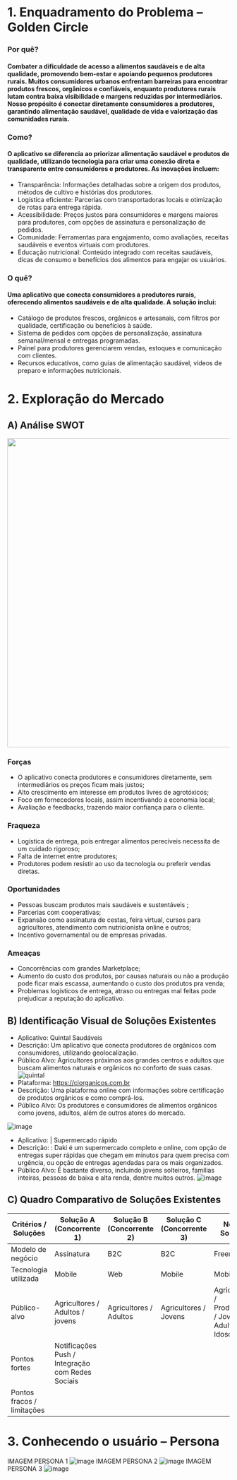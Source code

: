 # **1. Enquadramento do Problema – Golden Circle**

### Por quê?
#### Combater a dificuldade de acesso a alimentos saudáveis e de alta qualidade, promovendo bem-estar e apoiando pequenos produtores rurais. Muitos consumidores urbanos enfrentam barreiras para encontrar produtos frescos, orgânicos e confiáveis, enquanto produtores rurais lutam contra baixa visibilidade e margens reduzidas por intermediários. Nosso propósito é conectar diretamente consumidores a produtores, garantindo alimentação saudável, qualidade de vida e valorização das comunidades rurais.

### Como?
#### O aplicativo se diferencia ao priorizar alimentação saudável e produtos de qualidade, utilizando tecnologia para criar uma conexão direta e transparente entre consumidores e produtores. As inovações incluem:
+ Transparência: Informações detalhadas sobre a origem dos produtos, métodos de cultivo e histórias dos produtores.
+ Logística eficiente: Parcerias com transportadoras locais e otimização de rotas para entrega rápida.
+ Acessibilidade: Preços justos para consumidores e margens maiores para produtores, com opções de assinatura e personalização de pedidos.
+ Comunidade: Ferramentas para engajamento, como avaliações, receitas saudáveis e eventos virtuais com produtores.
+ Educação nutricional: Conteúdo integrado com receitas saudáveis, dicas de consumo e benefícios dos alimentos para engajar os usuários.
  
### O quê?
#### Uma aplicativo que conecta consumidores a produtores rurais, oferecendo alimentos saudáveis e de alta qualidade. A solução inclui:
+ Catálogo de produtos frescos, orgânicos e artesanais, com filtros por qualidade, certificação ou benefícios à saúde.
+ Sistema de pedidos com opções de personalização, assinatura semanal/mensal e entregas programadas.
+ Painel para produtores gerenciarem vendas, estoques e comunicação com clientes.
+ Recursos educativos, como guias de alimentação saudável, vídeos de preparo e informações nutricionais.


# **2. Exploração do Mercado**
## **A) Análise SWOT**

<div align="center">
  <img src="https://github.com/user-attachments/assets/6da5c2a9-0aa4-4227-9b7a-de98ddcb9b88" style="width:700px;">
</div>



### Forças 
+ O aplicativo conecta produtores e consumidores diretamente,  sem intermediários os preços ficam mais justos;
+ Alto crescimento em interesse em produtos livres de agrotóxicos;
+ Foco em fornecedores locais, assim incentivando a economia local;
+ Avaliação e feedbacks, trazendo maior confiança para o cliente.
  
### Fraqueza
+ Logística de entrega, pois entregar alimentos perecíveis necessita de um cuidado rigoroso;
+ Falta de internet entre produtores;
+ Produtores podem resistir ao uso da tecnologia ou preferir vendas diretas.

  
### Oportunidades 
+ Pessoas buscam produtos mais saudáveis e sustentáveis ;
+ Parcerias com cooperativas;
+ Expansão como assinatura de cestas, feira virtual, cursos para agricultores, atendimento com nutricionista online e outros;
+ Incentivo governamental ou de empresas privadas. 

### Ameaças

+ Concorrências com grandes Marketplace;
+ Aumento do custo dos produtos, por causas naturais ou não a produção pode ficar mais escassa, aumentando o custo dos produtos  pra venda;
+ Problemas logísticos de entrega, atraso ou entregas mal feitas pode prejudicar a reputação do aplicativo.

## **B) Identificação Visual de Soluções Existentes**
+ Aplicativo: Quintal Saudáveis 
+ Descrição: Um aplicativo que conecta produtores de orgânicos com consumidores, utilizando geolocalização. 
+ Público Alvo: Agricultores próximos aos grandes centros e adultos que buscam alimentos naturais e orgânicos no conforto de suas casas.
![quintal](https://github.com/user-attachments/assets/f6f98d4a-19cd-4af5-9ae8-937c7894e9bf)
+ Plataforma: https://ciorganicos.com.br
+ Descrição: Uma plataforma online com informações sobre certificação de produtos orgânicos e como comprá-los.  
+ Público Alvo: Os produtores e consumidores de alimentos orgânicos como jovens, adultos, além de outros atores do mercado.
    
![image](https://github.com/user-attachments/assets/00a39ed4-455d-4963-b057-924d29e22c45)

+ Aplicativo:  | Supermercado rápido
+ Descrição: : Daki é um supermercado completo e online, com opção de entregas super rápidas que chegam em minutos para quem precisa com urgência,
  ou opção de entregas agendadas para os mais organizados.
+ Público Alvo: É bastante diverso, incluindo jovens solteiros, famílias inteiras, pessoas de baixa e alta renda, dentre muitos outros.
![image](https://github.com/user-attachments/assets/91a2e788-3af6-4e54-b1e4-92ece895c0ed)

## **C) Quadro Comparativo de Soluções Existentes**

| Critérios / Soluções     | Solução A (Concorrente 1)     | Solução B (Concorrente 2)     | Solução C (Concorrente 3)     | Nossa Solução            |
|--------------------------|-------------------------------|-------------------------------|-------------------------------|--------------------------|
| Modelo de negócio        |  Assinatura                   |  B2C                          | B2C                           | Freemium                 |
| Tecnologia utilizada     |  Mobile                       |  Web                          | Mobile                        | Mobile                   |
| Público-alvo             |  Agricultores / Adultos / jovens| Agricultores / Adultos        |  Agricultores / Jovens       | Agricultores / Produtores / Jovens / Adultos / Idosos   |
| Pontos fortes            | Notificações Push / Integração com Redes Sociais |                               |                               |                          |
| Pontos fracos / limitações |                             |                               |                               |                          |

# **3. Conhecendo o usuário – Persona**
IMAGEM PERSONA 1
![image](https://github.com/user-attachments/assets/9a32335c-9e52-4e7d-aa8c-747907257621)
IMAGEM PERSONA 2
![image](https://github.com/user-attachments/assets/36786032-d13f-4cb3-97e6-006bb94fce92)
IMAGEM PERSONA 3
![image](https://github.com/user-attachments/assets/cea0135b-3827-4f2d-9da5-1fb50dd914f0)


